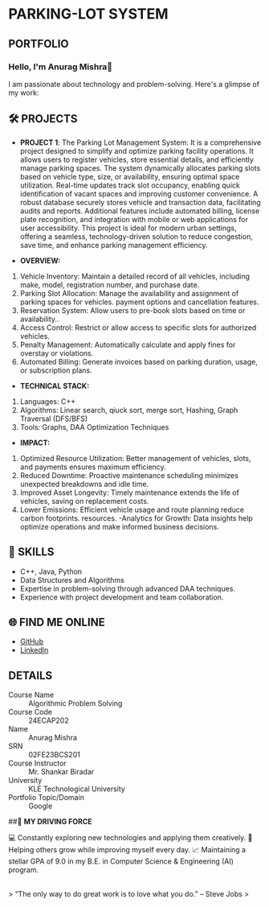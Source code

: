 # PARKING-LOT SYSTEM
## PORTFOLIO

### Hello, I'm Anurag Mishra👋

I am passionate about technology and problem-solving. Here's a glimpse of my work:

## 🛠️ PROJECTS
- **PROJECT 1**: The Parking Lot Management System: It is a comprehensive project designed to simplify and optimize parking facility operations. It allows users to register vehicles, store essential details, and efficiently manage parking spaces. The system dynamically allocates parking slots based on vehicle type, size, or availability, ensuring optimal space utilization. Real-time updates track slot occupancy, enabling quick identification of vacant spaces and improving customer convenience. A robust database securely stores vehicle and transaction data, facilitating audits and reports. Additional features include automated billing, license plate recognition, and integration with mobile or web applications for user accessibility. This project is ideal for modern urban settings, offering a seamless, technology-driven solution to reduce congestion, save time, and enhance parking management efficiency.

- **OVERVIEW:**
  
1. Vehicle Inventory: Maintain a detailed record of all vehicles, including make, model, registration number, and purchase date.
2. Parking Slot Allocation: Manage the availability and assignment of parking spaces for vehicles. payment options and cancellation features.
3. Reservation System: Allow users to pre-book slots based on time or availability..
4. Access Control: Restrict or allow access to specific slots for authorized vehicles.
5. Penalty Management: Automatically calculate and apply fines for overstay or violations.
6. Automated Billing: Generate invoices based on parking duration, usage, or subscription plans.


- **TECHNICAL STACK:**
  
1. Languages: C++
2. Algorithms: Linear search, qiuck sort, merge sort, Hashing, Graph Traversal (DFS/BFS)
3. Tools: Graphs, DAA Optimization Techniques


- **IMPACT:**
1. Optimized Resource Utilization: Better management of vehicles, slots, and payments ensures maximum efficiency.
2. Reduced Downtime: Proactive maintenance scheduling minimizes unexpected breakdowns and idle time.
3. Improved Asset Longevity: Timely maintenance extends the life of vehicles, saving on replacement costs.
4. Lower Emissions: Efficient vehicle usage and route planning reduce carbon footprints. resources. -Analytics for Growth: Data insights help optimize operations and make informed business decisions.


## 🚀 SKILLS
- C++, Java, Python
- Data Structures and Algorithms
- Expertise in problem-solving through advanced DAA techniques.
- Experience with project development and team collaboration.



## 🌐 FIND ME ONLINE
- [GitHub](https://anuraggmishraa.github.io/parkinglotsystem.github.io/)
- [LinkedIn](https://www.linkedin.com/in/anurag-mishra-140102348/)


## DETAILS

<dl>
<dt>Course Name</dt>
<dd>Algorithmic Problem Solving</dd>
<dt>Course Code</dt>
<dd> 24ECAP202</dd>
<dt>Name</dt>
<dd>Anurag Mishra</dd>
<dt>SRN</dt>
<dd>02FE23BCS201</dd>
<dt>Course Instructor</dt>
<dd>Mr. Shankar Biradar</dd>
<dt>University</dt>
<dd>KLE Technological University</dd>
<dt>Portfolio Topic/Domain</dt>
<dd>Google</dd>
</dl>



##🎨 **MY DRIVING FORCE**

💻 Constantly exploring new technologies and applying them creatively.
🤝 Helping others grow while improving myself every day.
📈 Maintaining a stellar GPA of 9.0 in my B.E. in Computer Science & Engineering (AI) program.


<br> 
> “The only way to do great work is to love what you do.” – Steve Jobs
>
